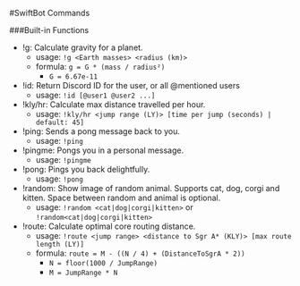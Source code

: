 #SwiftBot Commands

###Built-in Functions
+ !g: Calculate gravity for a planet. 
    * usage: `!g <Earth masses> <radius (km)>`
    * formula: `g = G * (mass / radius²)`
        - `G = 6.67e-11`
+ !id: Return Discord ID for the user, or all @mentioned users
    * usage: `!id [@user1 @user2 ...]`
+ !kly/hr: Calculate max distance travelled per hour. 
    * usage: `!kly/hr <jump range (LY)> [time per jump (seconds) | default: 45]`
+ !ping: Sends a pong message back to you.
    * usage: `!ping`
+ !pingme: Pongs you in a personal message.
    * usage: `!pingme`
+ !pong: Pings you back delightfully.
    * usage: `!pong`
+ !random: Show image of random animal. Supports cat, dog, corgi and kitten. Space between random and animal is optional.
    * usage: `!random <cat|dog|corgi|kitten>` or `!random<cat|dog|corgi|kitten>`
+ !route: Calculate optimal core routing distance. 
    * usage: `!route <jump range> <distance to Sgr A* (KLY)> [max route length (LY)]`
    * formula: `route = M - ((N / 4) + (DistanceToSgrA * 2))`
        - `N = floor(1000 / JumpRange)`
        - `M = JumpRange * N`